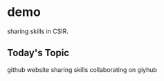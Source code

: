 # demo
sharing skills in CSIR.

## Today's Topic

github website
sharing skills
collaborating on giyhub

